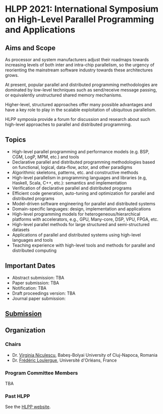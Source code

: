 # HLPP 2021: International Symposium on High-Level Parallel Programming and Applications

## Aims and Scope

As processor and system manufacturers adjust their roadmaps towards increasing levels of both inter and intra-chip parallelism, so the urgency of reorienting the mainstream software industry towards these architectures grows.

At present, popular parallel and distributed programming methodologies are dominated by low-level techniques such as send/receive message passing, or equivalently unstructured shared memory mechanisms.

Higher-level, structured approaches offer many possible advantages and have a key role to play in the scalable exploitation of ubiquitous parallelism.

HLPP symposia provide a forum for discussion and research about such high-level approaches to parallel and distributed programming.

## Topics

- High-level parallel programming and performance models (e.g. BSP, CGM, LogP, MPM, etc.) and tools
- Declarative parallel and distributed programming methodologies based on functional, logical, data-flow, actor, and other paradigms
- Algorithmic skeletons, patterns, etc. and constructive methods
- High-level parallelism in programming languages and libraries (e.g, Haskell, Scala, C++, etc.): semantics and implementation
- Verification of declarative parallel and distributed programs
- Efficient code generation, auto-tuning and optimization for parallel and distributed programs
- Model-driven software engineering for parallel and distributed systems
- Domain-specific languages: design, implementation and applications
- High-level programming models for heterogeneous/hierarchical platforms with accelerators, e.g., GPU, Many-core, DSP, VPU, FPGA, etc.
- High-level parallel methods for large structured and semi-structured datasets
- Applications of parallel and distributed systems using high-level languages and tools
- Teaching experience with high-level tools and methods for parallel and distributed computing

## Important Dates

- Abstract submission: TBA
- Paper submission: TBA
- Notification: TBA
- Draft proceedings version: TBA
- Journal paper submission: 

## [Submission](submission.md)

## Organization

### Chairs

- Dr. [Virginia Niculescu](https://www.cs.ubbcluj.ro/~vniculescu/), Babeş-Bolyai University of Cluj-Napoca, Romania
- Dr. [Frédéric Loulergue](https://frederic.loulergue.eu), Université d'Orléans, France

### Program Committee Members

TBA

### Past HLPP 

See the [HLPP website](https://hlpp.eu).
